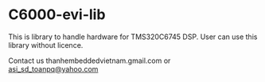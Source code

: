C6000-evi-lib
=============

This is library to handle hardware for TMS320C6745 DSP. 
User can use this library without licence.


Contact us thanhembeddedvietnam.gmail.com or asi_sd_toanpq@yahoo.com
